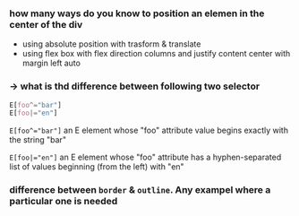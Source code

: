 ### how many ways do you know to position an elemen in the center of the div
- using absolute position with trasform & translate 
- using flex box with flex direction columns and justify content center with margin left auto

### ->  what is thd difference between following two selector
```css
E[foo^="bar"]
E[foo|="en"]
```
`E[foo^="bar"]` an E element whose "foo" attribute value begins exactly with the string "bar"

`E[foo|="en"]` an E element whose "foo" attribute has a hyphen-separated list of values beginning (from the left) with "en"

### difference between `border` & `outline`. Any exampel where a particular one is needed